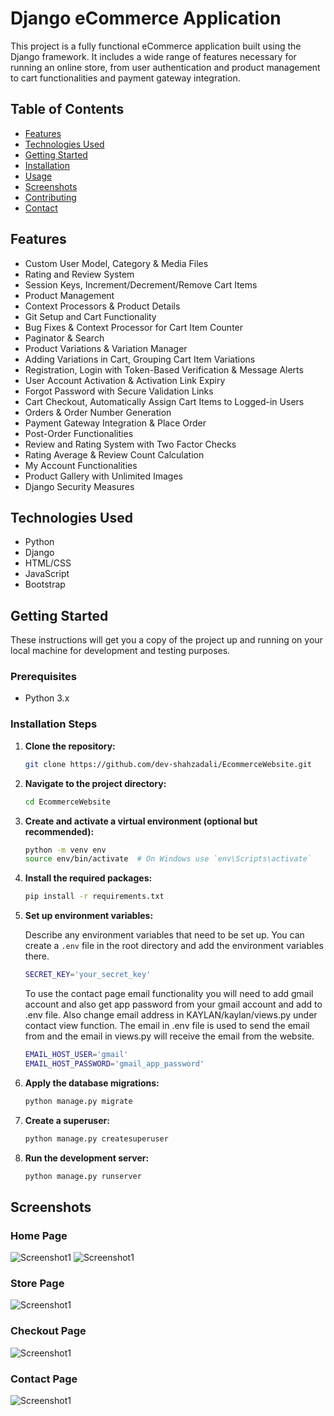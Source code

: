 # Django eCommerce Application

This project is a fully functional eCommerce application built using the Django framework. It includes a wide range of features necessary for running an online store, from user authentication and product management to cart functionalities and payment gateway integration.

## Table of Contents

- [Features](#features)
- [Technologies Used](#technologies-used)
- [Getting Started](#getting-started)
- [Installation](#installation)
- [Usage](#usage)
- [Screenshots](#screenshots)
- [Contributing](#contributing)
- [Contact](#contact)

## Features

- Custom User Model, Category & Media Files
- Rating and Review System
- Session Keys, Increment/Decrement/Remove Cart Items
- Product Management
- Context Processors & Product Details
- Git Setup and Cart Functionality
- Bug Fixes & Context Processor for Cart Item Counter
- Paginator & Search
- Product Variations & Variation Manager
- Adding Variations in Cart, Grouping Cart Item Variations
- Registration, Login with Token-Based Verification & Message Alerts
- User Account Activation & Activation Link Expiry
- Forgot Password with Secure Validation Links
- Cart Checkout, Automatically Assign Cart Items to Logged-in Users
- Orders & Order Number Generation
- Payment Gateway Integration & Place Order
- Post-Order Functionalities
- Review and Rating System with Two Factor Checks
- Rating Average & Review Count Calculation
- My Account Functionalities
- Product Gallery with Unlimited Images
- Django Security Measures

## Technologies Used

- Python
- Django
- HTML/CSS
- JavaScript
- Bootstrap

## Getting Started

These instructions will get you a copy of the project up and running on your local machine for development and testing purposes.

### Prerequisites

- Python 3.x

### Installation Steps

1. **Clone the repository:**

    ```sh
    git clone https://github.com/dev-shahzadali/EcommerceWebsite.git
    ```

2. **Navigate to the project directory:**

    ```sh
    cd EcommerceWebsite
    ```

3. **Create and activate a virtual environment (optional but recommended):**

    ```sh
    python -m venv env
    source env/bin/activate  # On Windows use `env\Scripts\activate`
    ```

4. **Install the required packages:**

    ```sh
    pip install -r requirements.txt
    ```

5. **Set up environment variables:**

    Describe any environment variables that need to be set up. You can create a `.env` file in the root directory and add the environment variables there.

    ```sh
    SECRET_KEY='your_secret_key'
    ```
    To use the contact page email functionality you will need to add gmail account and also get app password from your gmail account and add to .env file. Also change          email address in KAYLAN/kaylan/views.py under contact view function. The email in .env file is used to send the email from and the email in views.py will receive the 
    email from the website.
    
    ```sh
    EMAIL_HOST_USER='gmail'
    EMAIL_HOST_PASSWORD='gmail_app_password'
    ```

6. **Apply the database migrations:**

    ```sh
    python manage.py migrate
    ```

7. **Create a superuser:**

    ```sh
    python manage.py createsuperuser
    ```

8. **Run the development server:**

    ```sh
    python manage.py runserver
    ```




## Screenshots

### Home Page
![Screenshot1](projectImages/Image-1.png)
![Screenshot1](projectImages/image-2.png)

### Store Page
![Screenshot1](projectImages/image-3.png)

### Checkout Page
![Screenshot1](projectImages/image-4.png)

### Contact Page
![Screenshot1](projectImages/image-5.png)